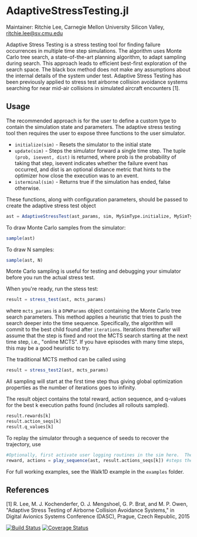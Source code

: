 # AdaptiveStressTesting.jl

Maintainer: Ritchie Lee, Carnegie Mellon University Silicon Valley, ritchie.lee@sv.cmu.edu

Adaptive Stress Testing is a stress testing tool for finding failure occurrences in multiple time step simulations.  The algorithm uses Monte Carlo tree search, a state-of-the-art planning algorithm, to adapt sampling during search.  This approach leads to efficient best-first exploration of the search space.  The black box method does not make any assumptions about the internal details of the system under test.  Adaptive Stress Testing has been previously applied to stress test airborne collision avoidance systems searching for near mid-air collisions in simulated aircraft encounters [1].   

## Usage

The recommended approach is for the user to define a custom type to contain the simulation state and parameters.  The adaptive stress testing tool then requires the user to expose three functions to the user simulator.
* ``initialize(sim)`` - Resets the simulator to the initial state
* ``update(sim)`` - Steps the simulator forward a single time step.  The tuple ``(prob, isevent, dist)`` is returned, where prob is the probability of taking that step, isevent indicates whether the failure event has occurred, and dist is an optional distance metric that hints to the optimizer how close the execution was to an event.
* ``isterminal(sim)`` - Returns true if the simulation has ended, false otherwise. 

These functions, along with configuration parameters, should be passed to create the adaptive stress test object 
```julia
ast = AdaptiveStressTest(ast_params, sim, MySimType.initialize, MySimType.update, MySimType.isterminal)
```

To draw Monte Carlo samples from the simulator:
```julia
sample(ast)
```
To draw N samples:
```julia
sample(ast, N)
```
Monte Carlo sampling is useful for testing and debugging your simulator before you run the actual stress test. 

When you're ready, run the stess test:
```julia
result = stress_test(ast, mcts_params)
```
where ``mcts_params`` is a ``DPWParams`` object containing the Monte Carlo tree search parameters.  This method applies a heuristic that tries to push the search deeper into the time sequence.  Specifically, the algorithm will commit to the best child found after ``iterations``.  Iterations thereafter will assume that the step is fixed and root the MCTS search starting at the next time step, i.e., "online MCTS".  If you have episodes with many time steps, this may be a good heuristic to try.

The traditional MCTS method can be called using
```julia
result = stress_test2(ast, mcts_params)
```
All sampling will start at the first time step thus giving global optimization properties as the number of iterations goes to infinity.

The result object contains the total reward, action sequence, and q-values for the best k execution paths found (includes all rollouts sampled). 
```julia
result.rewards[k]
result.action_seqs[k]
result.q_values[k]
```

To replay the simulator through a sequence of seeds to recover the trajectory, use
```julia
#Optionally, first activate user logging routines in the sim here.  Then,
reward, actions = play_sequence(ast, result.actions_seqs[k]) #steps the simulator through a sequence of actions
```

For full working examples, see the Walk1D example in the ``examples`` folder. 

## References

[1] R. Lee, M. J. Kochenderfer, O. J. Mengshoel, G. P. Brat, and M. P. Owen, "Adaptive Stress Testing of Airborne Collision Avoidance Systems," in Digital Avionics Systems Conference (DASC), Prague, Czech Republic, 2015 

[![Build Status](https://travis-ci.org/sisl/AdaptiveStressTesting.jl.svg?branch=master)](https://travis-ci.org/sisl/AdaptiveStressTesting.jl)
[![Coverage Status](https://coveralls.io/repos/sisl/AdaptiveStressTesting.jl/badge.svg)](https://coveralls.io/r/sisl/AdaptiveStressTesting.jl)
